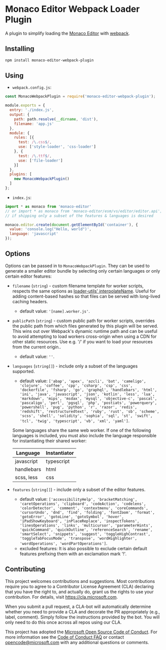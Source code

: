 # Monaco Editor Webpack Loader Plugin

A plugin to simplify loading the [Monaco Editor](https://github.com/Microsoft/monaco-editor) with [webpack](https://webpack.js.org/).

## Installing
```sh
npm install monaco-editor-webpack-plugin
```

## Using
* `webpack.config.js`:
```js
const MonacoWebpackPlugin = require('monaco-editor-webpack-plugin');

module.exports = {
  entry: './index.js',
  output: {
    path: path.resolve(__dirname, 'dist'),
    filename: 'app.js'
  },
  module: {
    rules: [{
      test: /\.css$/,
      use: ['style-loader', 'css-loader']
    }, {
      test: /\.ttf$/,
      use: ['file-loader']
    }]
  },
  plugins: [
    new MonacoWebpackPlugin()
  ]
};
```

* `index.js`:
```js
import * as monaco from 'monaco-editor'
// or import * as monaco from 'monaco-editor/esm/vs/editor/editor.api';
// if shipping only a subset of the features & languages is desired

monaco.editor.create(document.getElementById('container'), {
  value: 'console.log("Hello, world")',
  language: 'javascript'
});
```

## Options

Options can be passed in to `MonacoWebpackPlugin`. They can be used to generate a smaller editor bundle by selecting only certain languages or only certain editor features:

* `filename` (`string`) - custom filename template for worker scripts, respects the same options as [loader-utils' interpolateName](https://github.com/webpack/loader-utils#interpolatename). Useful for adding content-based hashes so that files can be served with long-lived caching headers.
  * default value: `'[name].worker.js'`.
* `publicPath` (`string`) - custom public path for worker scripts, overrides the public path from which files generated by this plugin will be served. This wins out over Webpack's dynamic runtime path and can be useful to avoid attempting to load workers cross-origin when using a CDN for other static resources. Use e.g. '/' if you want to load your resources from the current origin..
  * default value: `''`.
* `languages` (`string[]`) - include only a subset of the languages supported.
  * default value: <!-- LANGUAGES_BEGIN -->`['abap', 'apex', 'azcli', 'bat', 'cameligo', 'clojure', 'coffee', 'cpp', 'csharp', 'csp', 'css', 'dockerfile', 'fsharp', 'go', 'graphql', 'handlebars', 'html', 'ini', 'java', 'javascript', 'json', 'kotlin', 'less', 'lua', 'markdown', 'mips', 'msdax', 'mysql', 'objective-c', 'pascal', 'pascaligo', 'perl', 'pgsql', 'php', 'postiats', 'powerquery', 'powershell', 'pug', 'python', 'r', 'razor', 'redis', 'redshift', 'restructuredtext', 'ruby', 'rust', 'sb', 'scheme', 'scss', 'shell', 'solidity', 'sophia', 'sql', 'st', 'swift', 'tcl', 'twig', 'typescript', 'vb', 'xml', 'yaml']`<!-- LANGUAGES_END -->.

  Some languages share the same web worker. If one of the following languages is included, you must also include the language responsible for instantiating their shared worker:

  | Language      | Instantiator  |
  | ------------- | ------------- |
  | javascript    | typescript    |
  | handlebars    | html          |
  | scss, less    | css           |



* `features` (`string[]`) - include only a subset of the editor features.
  * default value: <!-- FEATURES_BEGIN -->`['accessibilityHelp', 'bracketMatching', 'caretOperations', 'clipboard', 'codeAction', 'codelens', 'colorDetector', 'comment', 'contextmenu', 'coreCommands', 'cursorUndo', 'dnd', 'find', 'folding', 'fontZoom', 'format', 'gotoError', 'gotoLine', 'gotoSymbol', 'hover', 'iPadShowKeyboard', 'inPlaceReplace', 'inspectTokens', 'linesOperations', 'links', 'multicursor', 'parameterHints', 'quickCommand', 'quickOutline', 'referenceSearch', 'rename', 'smartSelect', 'snippets', 'suggest', 'toggleHighContrast', 'toggleTabFocusMode', 'transpose', 'wordHighlighter', 'wordOperations', 'wordPartOperations']`<!-- FEATURES_END -->.
  * excluded features: It is also possible to exclude certain default features prefixing them with an exclamation mark '!'.

## Contributing

This project welcomes contributions and suggestions.  Most contributions require you to agree to a
Contributor License Agreement (CLA) declaring that you have the right to, and actually do, grant us
the rights to use your contribution. For details, visit https://cla.microsoft.com.

When you submit a pull request, a CLA-bot will automatically determine whether you need to provide
a CLA and decorate the PR appropriately (e.g., label, comment). Simply follow the instructions
provided by the bot. You will only need to do this once across all repos using our CLA.

This project has adopted the [Microsoft Open Source Code of Conduct](https://opensource.microsoft.com/codeofconduct/).
For more information see the [Code of Conduct FAQ](https://opensource.microsoft.com/codeofconduct/faq/) or
contact [opencode@microsoft.com](mailto:opencode@microsoft.com) with any additional questions or comments.

